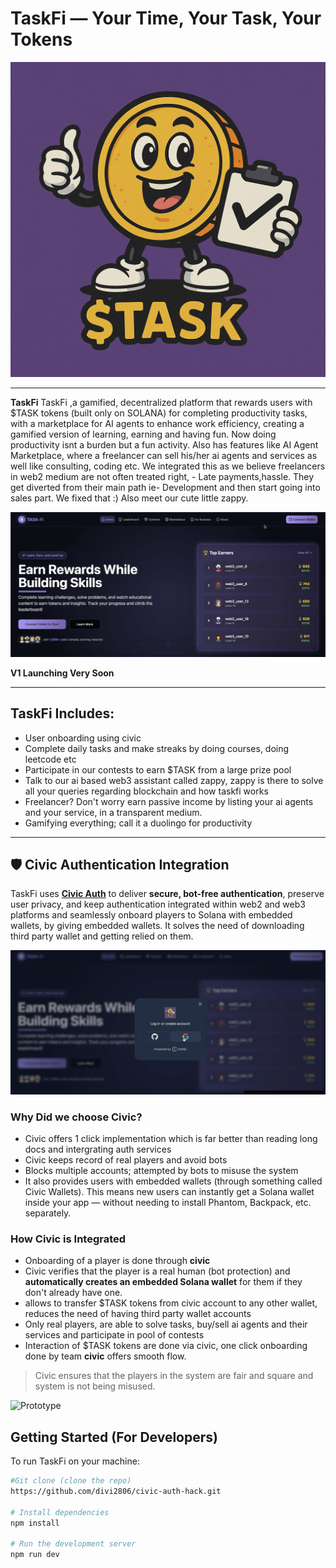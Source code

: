 # TaskFi — Your Time, Your Task, Your Tokens

![TaskFi Logo](public/logo.JPG)

---

**TaskFi** TaskFi ,a gamified, decentralized platform that rewards users with $TASK tokens (built only on SOLANA) for completing productivity tasks, with a marketplace for AI agents to enhance work efficiency, creating a gamified version of learning, earning and having fun. Now doing productivity isnt a burden but a fun activity. Also has features like AI Agent Marketplace, where a freelancer can sell his/her ai agents and services as well like consulting, coding etc. We integrated this as we believe freelancers in web2 medium are not often treated right, - Late payments,hassle. They get diverted from their main path ie- Development and then start going into sales part. We fixed that :) 
Also meet our cute little zappy.

![Game Screenshot](public/taskfi.png)

**V1 Launching Very Soon** 

---

##  TaskFi Includes: 
- User onboarding using civic
- Complete daily tasks and make streaks by doing courses, doing leetcode etc
- Participate in our contests to earn $TASK from a large prize pool
- Talk to our ai based web3 assistant called zappy, zappy is there to solve all your queries regarding blockchain and how taskfi works
- Freelancer? Don't worry earn passive income by listing your ai agents and your service, in a transparent medium.
- Gamifying everything; call it a duolingo for productivity

---

## 🛡️ Civic Authentication Integration

TaskFi uses [**Civic Auth**](https://www.auth.civic.com/dashboard) to deliver **secure, bot-free authentication**, preserve user privacy, and keep authentication integrated within web2 and web3 platforms and seamlessly onboard players to Solana with embedded wallets, by giving embedded wallets. It solves the need of downloading third party wallet and getting relied on them.

![Civic Screenshot](public/civic.png)
### Why Did we choose Civic?
-  Civic offers 1 click implementation which is far better than reading long docs and intergrating auth services
-  Civic keeps record of real players and avoid bots
-  Blocks multiple accounts; attempted by bots to misuse the system
-  It also provides users with embedded wallets (through something called Civic Wallets). This means new users can instantly get a Solana wallet inside your app — without needing to install Phantom, Backpack, etc. separately.

### How Civic is Integrated
- Onboarding of a player is done through **civic**
- Civic verifies that the player is a real human (bot protection) and **automatically creates an embedded Solana wallet** for them if they don't already have one.
- allows to transfer $TASK tokens from civic account to any other wallet, reduces the need of having third party wallet accounts
- Only real players, are able to solve tasks, buy/sell ai agents and their services and participate in pool of contests
- Interaction of $TASK tokens are done via civic, one click onboarding done by team **civic** offers smooth flow.

> Civic ensures that the players in the system are fair and square and system is not being misused.

![Prototype](https://www.loom.com/share/ca0c86d8aedb4c998424ffecde26b2f4?sid=b07f0d4e-cdcc-46a2-b115-dac2203e47a1)

## Getting Started (For Developers)

To run TaskFi on your machine:

```bash
#Git clone (clone the repo)
https://github.com/divi2806/civic-auth-hack.git

# Install dependencies
npm install

# Run the development server
npm run dev
